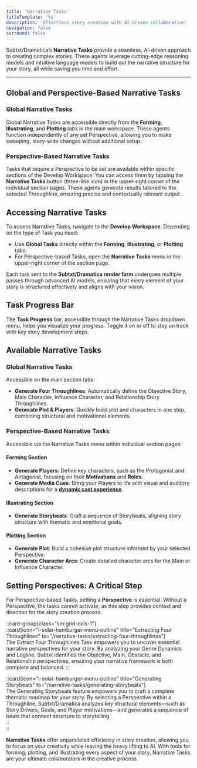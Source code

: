```yaml
---
title: 'Narrative Tasks'  
titleTemplate: '%s'  
description: 'Effortless story creation with AI-driven collaboration'  
navigation: false  
surround: false  
---
```


Subtxt/Dramatica’s **Narrative Tasks** provide a seamless, AI-driven approach to creating complex stories. These agents leverage cutting-edge reasoning models and intuitive language models to build out the narrative structure for your story, all while saving you time and effort.

---

## Global and Perspective-Based Narrative Tasks  

### **Global Narrative Tasks**  

Global Narrative Tasks are accessible directly from the **Forming**, **Illustrating**, and **Plotting** tabs in the main workspace. These agents function independently of any set Perspective, allowing you to make sweeping, story-wide changes without additional setup.  

### **Perspective-Based Narrative Tasks**  

Tasks that require a Perspective to be set are available within specific sections of the Develop Workspace. You can access them by tapping the **Narrative Tasks** button (three-line icon) in the upper-right corner of the individual section pages. These agents generate results tailored to the selected Throughline, ensuring precise and contextually relevant output.

## Accessing Narrative Tasks  

To access Narrative Tasks, navigate to the **Develop Workspace**. Depending on the type of Task you need:  
- Use **Global Tasks** directly within the **Forming**, **Illustrating**, or **Plotting** tabs.  
- For Perspective-based Tasks, open the **Narrative Tasks** menu in the upper-right corner of the section page.  

Each task sent to the **Subtxt/Dramatica render farm** undergoes multiple passes through advanced AI models, ensuring that every element of your story is structured effectively and aligns with your vision.

## Task Progress Bar  

The **Task Progress** bar, accessible through the Narrative Tasks dropdown menu, helps you visualize your progress. Toggle it on or off to stay on track with key story development steps.

## Available Narrative Tasks  

### **Global Narrative Tasks**  

Accessible on the main section tabs:  
- **Generate Four Throughlines**: Automatically define the Objective Story, Main Character, Influence Character, and Relationship Story Throughlines.  
- **Generate Plot & Players**: Quickly build plot and characters in one step, combining structural and motivational elements.  

### **Perspective-Based Narrative Tasks**  

Accessible via the Narrative Tasks menu within individual section pages:  

#### **Forming Section**  

- **Generate Players**: Define key characters, such as the Protagonist and Antagonist, focusing on their **Motivations** and **Roles**.  
- **Generate Media Cues**: Bring your Players to life with visual and auditory descriptions for a [**dynamic cast experience**](/narrative-aspects/players#generating-media-cues).  

#### **Illustrating Section**  

- **Generate Storybeats**: Craft a sequence of Storybeats, aligning story structure with thematic and emotional goals.  

#### **Plotting Section**  

- **Generate Plot**: Build a cohesive plot structure informed by your selected Perspective.  
- **Generate Character Arcs**: Create detailed character arcs for the Main or Influence Character.

## Setting Perspectives: A Critical Step  

For Perspective-based Tasks, setting a **Perspective** is essential. Without a Perspective, the tasks cannot activate, as this step provides context and direction for the story creation process. 

::card-group{class="sm:grid-cols-1"}  
  ::card{icon="i-solar-hamburger-menu-outline" title="Extracting Four Throughlines" to="/narrative-tasks/extracting-four-throughlines"}  
    The Extract Four Throughlines Task empowers you to uncover essential narrative perspectives for your story. By analyzing your Genre Dynamics and Logline, Subtxt identifies the Objective, Main, Obstacle, and Relationship perspectives, ensuring your narrative framework is both complete and balanced.
  ::  

  ::card{icon="i-solar-hamburger-menu-outline" title="Generating Storybeats" to="/narrative-tasks/generating-storybeats"}  
  The Generating Storybeats feature empowers you to craft a complete thematic roadmap for your story. By selecting a Perspective within a Throughline, Subtxt/Dramatica analyzes key structural elements—such as Story Drivers, Goals, and Player motivations—and generates a sequence of beats that connect structure to storytelling.  
  ::  
::  

**Narrative Tasks** offer unparalleled efficiency in story creation, allowing you to focus on your creativity while leaving the heavy lifting to AI. With tools for forming, plotting, and illustrating every aspect of your story, Narrative Tasks are your ultimate collaborators in the creative process.
